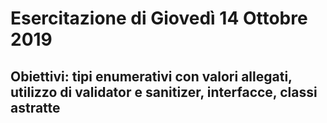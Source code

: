 # Esercitazione di Giovedì 14 Ottobre 2019

## Obiettivi: tipi enumerativi con valori allegati, utilizzo di validator e sanitizer, interfacce, classi astratte


